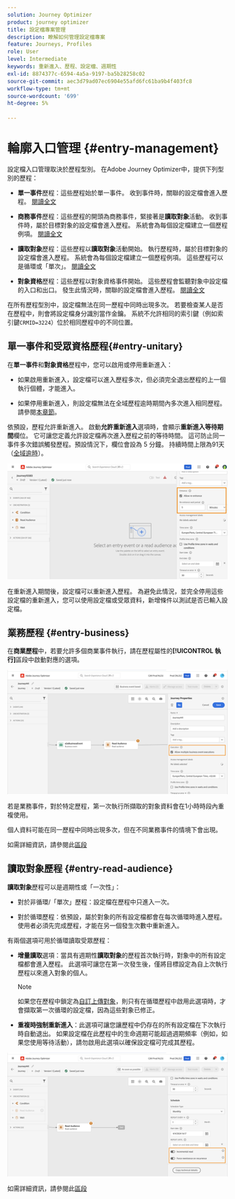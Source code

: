 ```yaml
---
solution: Journey Optimizer
product: journey optimizer
title: 設定檔專案管理
description: 瞭解如何管理設定檔專案
feature: Journeys, Profiles
role: User
level: Intermediate
keywords: 重新進入、歷程、設定檔、週期性
exl-id: 8874377c-6594-4a5a-9197-ba5b28258c02
source-git-commit: aec3d79ad07ec6904e55afd6fc61ba9b4f403fc8
workflow-type: tm+mt
source-wordcount: '699'
ht-degree: 5%

---
```



# 輪廓入口管理 {#entry-management}

設定檔入口管理取決於歷程型別。 在Adobe Journey Optimizer中，提供下列型別的歷程：

* **單一事件**&#x200B;歷程：這些歷程始於單一事件。 收到事件時，關聯的設定檔會進入歷程。 [閱讀全文](#entry-unitary)

* **商務事件**&#x200B;歷程：這些歷程的開頭為商務事件，緊接著是&#x200B;**讀取對象**&#x200B;活動。 收到事件時，屬於目標對象的設定檔會進入歷程。 系統會為每個設定檔建立一個歷程例項。 [閱讀全文](#entry-business)

* **讀取對象**&#x200B;歷程：這些歷程以&#x200B;**讀取對象**&#x200B;活動開始。 執行歷程時，屬於目標對象的設定檔會進入歷程。 系統會為每個設定檔建立一個歷程例項。 這些歷程可以是循環或「單次」。 [閱讀全文](#entry-read-audience)

* **對象資格**&#x200B;歷程：這些歷程以對象資格事件開始。 這些歷程會監聽對象中設定檔的入口和出口。 發生此情況時，關聯的設定檔會進入歷程。 [閱讀全文](#entry-unitary)

在所有歷程型別中，設定檔無法在同一歷程中同時出現多次。 若要檢查某人是否在歷程中，則會將設定檔身分識別當作金鑰。 系統不允許相同的索引鍵（例如索引鍵`CRMID=3224`）位於相同歷程中的不同位置。

## 單一事件和受眾資格歷程{#entry-unitary}

在&#x200B;**單一事件**&#x200B;和&#x200B;**對象資格**&#x200B;歷程中，您可以啟用或停用重新進入：

* 如果啟用重新進入，設定檔可以進入歷程多次，但必須完全退出歷程的上一個執行個體，才能進入。

* 如果停用重新進入，則設定檔無法在全域歷程逾時期間內多次進入相同歷程。 請參閱[本章節](../building-journeys/journey-properties.md#global_timeout)。

依預設，歷程允許重新進入。 啟動&#x200B;**允許重新進入**&#x200B;選項時，會顯示&#x200B;**重新進入等待期間**&#x200B;欄位。 它可讓您定義允許設定檔再次進入歷程之前的等待時間。 這可防止同一事件多次錯誤觸發歷程。預設情況下，欄位會設為 5 分鐘。 持續時間上限為91天（[全域逾時](journey-properties.md#global_timeout)）。

<!--
When a journey ends, its status is **[!UICONTROL Closed]**. New individuals can no longer enter the journey. Persons already in the journey automatically exit the journey. 
-->

![](assets/journey-re-entrance.png)

在重新進入期間後，設定檔可以重新進入歷程。 為避免此情況，並完全停用這些設定檔的重新進入，您可以使用設定檔或受眾資料，新增條件以測試是否已輸入設定檔。

<!--
Due to the 30-day journey timeout, when journey reentrance is not allowed, we cannot make sure the reentrance blocking will work more than 91 days. Indeed, as we remove all information about persons who entered the journey 91 days after they enter, we cannot know the person entered previously, more than 91 days ago. -->

## 業務歷程 {#entry-business}

<!--
Business events follow reentrance rules in the same way as for unitary events. If a journey allows reentrance, the next business event will be processed.
-->

在&#x200B;**商業歷程**&#x200B;中，若要允許多個商業事件執行，請在歷程屬性的&#x200B;**[!UICONTROL 執行]**&#x200B;區段中啟動對應的選項。

![](assets/business-entry.png)

若是業務事件，對於特定歷程，第一次執行所擷取的對象資料會在1小時時段內重複使用。

個人資料可能在同一歷程中同時出現多次，但在不同業務事件的情境下會出現。

如需詳細資訊，請參閱此[區段](../event/about-creating-business.md)

## 讀取對象歷程 {#entry-read-audience}

**讀取對象**&#x200B;歷程可以是週期性或「一次性」：

* 對於非循環/「單次」歷程：設定檔在歷程中只進入一次。

* 對於循環歷程：依預設，屬於對象的所有設定檔都會在每次循環時進入歷程。 使用者必須先完成歷程，才能在另一個發生次數中重新進入。

有兩個選項可用於循環讀取受眾歷程：

* **增量讀取**&#x200B;選項：當具有週期性&#x200B;**讀取對象**&#x200B;的歷程首次執行時，對象中的所有設定檔都會進入歷程。 此選項可讓您在第一次發生後，僅將目標設定為自上次執行歷程以來進入對象的個人。

  >[!NOTE]
  >
  >如果您在歷程中鎖定為[自訂上傳對象](../audience/about-audiences.md#segments-in-journey-optimizer)，則只有在循環歷程中啟用此選項時，才會擷取第一次循環的設定檔，因為這些對象已修正。

* **重複時強制重新進入**：此選項可讓您讓歷程中仍存在的所有設定檔在下次執行時自動退出。 如果設定檔在此歷程中的生命週期可能超過週期頻率（例如，如果您使用等待活動），請勿啟用此選項以確保設定檔可完成其歷程。

![](assets/read-audience-options.png)

如需詳細資訊，請參閱此[區段](../building-journeys/read-audience.md#configuring-segment-trigger-activity)

<!--
After 91 days, a Read audience journey switches to the **Finished** status. This behavior is set for 91 days only (i.e. journey timeout default value) as all information about profiles who entered the journey is removed 91 days after they entered. Persons still in the journey automatically are impacted. They exit the journey after the 30 day timeout. 
-->
